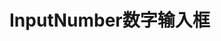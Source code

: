 <script setup>
import demo from './demo.vue'
</script>

# InputNumber数字输入框

<Preview comp-name="inputNumber" demo-name="demo">
  <demo />
</Preview>
